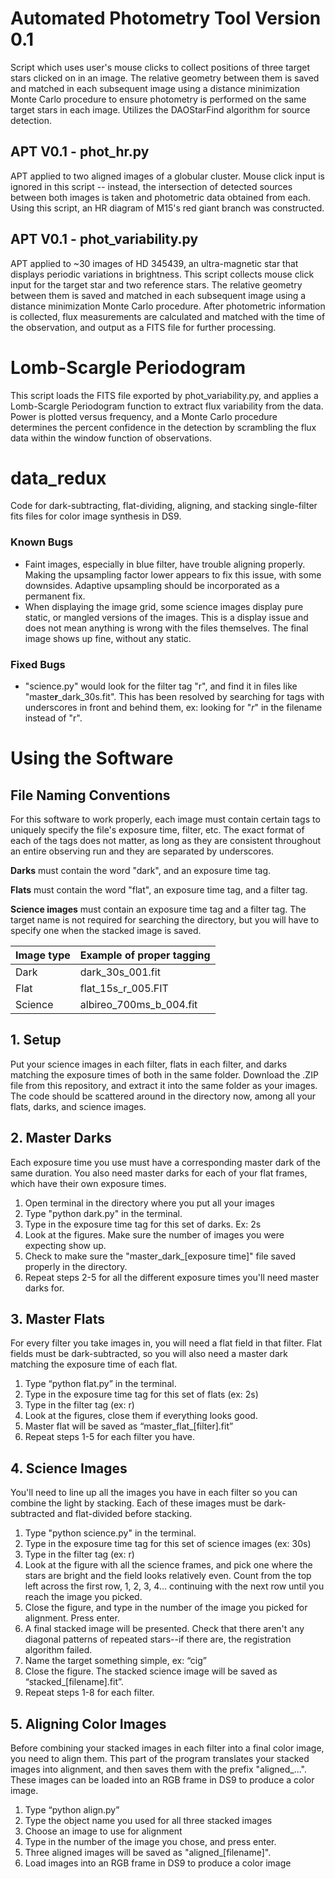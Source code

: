 # Automated Photometry Tool Version 0.1
Script which uses user's mouse clicks to collect positions of three target stars clicked on in an image. The relative geometry between them is saved and matched in each subsequent image using a distance minimization Monte Carlo procedure to ensure photometry is performed on the same target stars in each image. Utilizes the DAOStarFind algorithm for source detection.

## APT V0.1 - phot_hr.py
APT applied to two aligned images of a globular cluster. Mouse click input is ignored in this script -- instead, the intersection of detected sources between both images is taken and photometric data obtained from each. Using this script, an HR diagram of M15's red giant branch was constructed.

## APT V0.1 - phot_variability.py
APT applied to ~30 images of HD 345439, an ultra-magnetic star that displays periodic variations in brightness. This script collects mouse click input for the target star and two reference stars. The relative geometry between them is saved and matched in each subsequent image using a distance minimization Monte Carlo procedure. After photometric information is collected, flux measurements are calculated and matched with the time of the observation, and output as a FITS file for further processing.

# Lomb-Scargle Periodogram
This script loads the FITS file exported by phot_variability.py, and applies a Lomb-Scargle Periodogram function to extract flux variability from the data. Power is plotted versus frequency, and a Monte Carlo procedure determines the percent confidence in the detection by scrambling the flux data within the window function of observations.

# data_redux
Code for dark-subtracting, flat-dividing, aligning, and stacking single-filter fits files for color image synthesis in DS9.

### Known Bugs
* Faint images, especially in blue filter, have trouble aligning properly. Making the upsampling factor lower appears to fix this issue, with some downsides. Adaptive upsampling should be incorporated as a permanent fix.
* When displaying the image grid, some science images display pure static, or mangled versions of the images. This is a display issue and does not mean anything is wrong with the files themselves. The final image shows up fine, without any static.

### Fixed Bugs
* "science.py" would look for the filter tag "r", and find it in files like "maste**r**_dark_30s.fit". This has been resolved by searching for tags with underscores in front and behind them, ex: looking for "_r_" in the filename instead of "r".

# Using the Software

## File Naming Conventions
For this software to work properly, each image must contain certain tags to uniquely specify the file's exposure time, filter, etc. The exact format of each of the tags does not matter, as long as they are consistent throughout an entire observing run and they are separated by underscores.

**Darks** must contain the word "dark", and an exposure time tag.

**Flats** must contain the word "flat", an exposure time tag, and a filter tag.

**Science images** must contain an exposure time tag and a filter tag. The target name is not required for searching the directory, but you will have to specify one when the stacked image is saved.

Image type | Example of proper tagging
-------------------|-------------------
Dark | dark_30s_001.fit
Flat | flat_15s_r_005.FIT
Science | albireo_700ms_b_004.fit

## 1. Setup
Put your science images in each filter, flats in each filter, and darks matching the exposure times of both in the same folder. Download the .ZIP file from this repository, and extract it into the same folder as your images. The code should be scattered around in the directory now, among all your flats, darks, and science images.

## 2. Master Darks
Each exposure time you use must have a corresponding master dark of the same duration. You also need master darks for each of your flat frames, which have their own exposure times.

1. Open terminal in the directory where you put all your images
2. Type "python dark.py" in the terminal.
3. Type in the exposure time tag for this set of darks. Ex: 2s
4. Look at the figures. Make sure the number of images you were expecting show up.
5. Check to make sure the "master_dark_[exposure time]" file saved properly in the directory.
6. Repeat steps 2-5 for all the different exposure times you'll need master darks for.

## 3. Master Flats
For every filter you take images in, you will need a flat field in that filter. Flat fields must be dark-subtracted, so you will also need a master dark matching the exposure time of each flat. 

1. Type “python flat.py” in the terminal.
2. Type in the exposure time tag for this set of flats (ex: 2s)
3. Type in the filter tag (ex: r)
4. Look at the figures, close them if everything looks good.
5. Master flat will be saved as “master_flat_[filter].fit”
6. Repeat steps 1-5 for each filter you have.

## 4. Science Images
You'll need to line up all the images you have in each filter so you can combine the light by stacking. Each of these images must be dark-subtracted and flat-divided before stacking.

1. Type "python science.py" in the terminal.
2. Type in the exposure time tag for this set of science images (ex: 30s)
3. Type in the filter tag (ex: r)
4. Look at the figure with all the science frames, and pick one where the stars are bright and the field looks relatively even. Count from the top left across the first row, 1, 2, 3, 4... continuing with the next row until you reach the image you picked.
5. Close the figure, and type in the number of the image you picked for alignment. Press enter.
6. A final stacked image will be presented. Check that there aren't any diagonal patterns of repeated stars--if there are, the registration algorithm failed.
7. Name the target something simple, ex: “cig”
8. Close the figure. The stacked science image will be saved as “stacked_[filename].fit”. 
9. Repeat steps 1-8 for each filter.

## 5. Aligning Color Images
Before combining your stacked images in each filter into a final color image, you need to align them. This part of the program translates your stacked images into alignment, and then saves them with the prefix "aligned_...". These images can be loaded into an RGB frame in DS9 to produce a color image.

1. Type “python align.py”
2. Type the object name you used for all three stacked images
3. Choose an image to use for alignment
4. Type in the number of the image you chose, and press enter.
5. Three aligned images will be saved as "aligned_[filename]".
6. Load images into an RGB frame in DS9 to produce a color image



